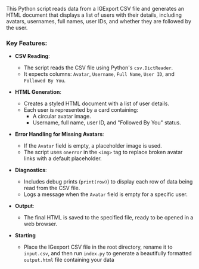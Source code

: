 This Python script reads data from a IGExport CSV file and generates an HTML document that displays a list of users with their details, including avatars, usernames, full names, user IDs, and whether they are followed by the user.

### Key Features:

 -  **CSV Reading**:
    
    -   The script reads the CSV file using Python's `csv.DictReader`.
    -   It expects columns: `Avatar`, `Username`, `Full Name`, `User ID`, and `Followed By You`.
 -  **HTML Generation**:
    
    -   Creates a styled HTML document with a list of user details.
    -   Each user is represented by a card containing:
        -   A circular avatar image.
        -   Username, full name, user ID, and "Followed By You" status.
 -  **Error Handling for Missing Avatars**:
    
    -   If the `Avatar` field is empty, a placeholder image is used.
    -   The script uses `onerror` in the `<img>` tag to replace broken avatar links with a default placeholder.
 -  **Diagnostics**:
    
    -   Includes debug prints (`print(row)`) to display each row of data being read from the CSV file.
    -   Logs a message when the `Avatar` field is empty for a specific user.
 -  **Output**:
    
    -   The final HTML is saved to the specified file, ready to be opened in a web browser.
 - **Starting**
   - Place the IGexport CSV file in the root directory, rename it to `input.csv`, and then run `index.py` to generate a beautifully formatted `output.html` file containing your data

